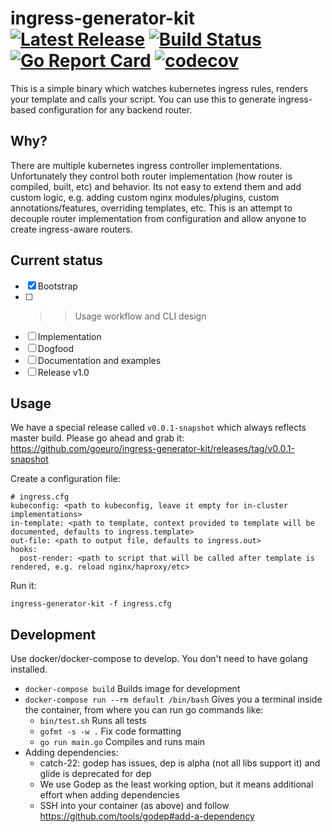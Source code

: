 # ingress-generator-kit [![Latest Release](https://img.shields.io/github/release/goeuro/ingress-generator-kit.svg)](https://github.com/goeuro/ingress-generator-kit/releases/latest) [![Build Status](https://travis-ci.org/goeuro/ingress-generator-kit.svg?branch=master)](https://travis-ci.org/goeuro/ingress-generator-kit) [![Go Report Card](https://goreportcard.com/badge/github.com/goeuro/ingress-generator-kit)](https://goreportcard.com/report/github.com/goeuro/ingress-generator-kit) [![codecov](https://codecov.io/gh/goeuro/ingress-generator-kit/branch/master/graph/badge.svg)](https://codecov.io/gh/goeuro/ingress-generator-kit)

This is a simple binary which watches kubernetes ingress rules, renders your template and calls your script.
You can use this to generate ingress-based configuration for any backend router.

## Why?

There are multiple kubernetes ingress controller implementations.
Unfortunately they control both router implementation (how router is compiled, built, etc) and behavior.
Its not easy to extend them and add custom logic, e.g. adding custom nginx modules/plugins, custom annotations/features, overriding templates, etc.
This is an attempt to decouple router implementation from configuration and allow anyone to create ingress-aware routers.

## Current status

- [x] Bootstrap
- [ ] >> Usage workflow and CLI design
- [ ] Implementation
- [ ] Dogfood
- [ ] Documentation and examples
- [ ] Release v1.0

## Usage

We have a special release called `v0.0.1-snapshot` which always reflects master build.
Please go ahead and grab it: https://github.com/goeuro/ingress-generator-kit/releases/tag/v0.0.1-snapshot

Create a configuration file:

```
# ingress.cfg
kubeconfig: <path to kubeconfig, leave it empty for in-cluster implementations>
in-template: <path to template, context provided to template will be documented, defaults to ingress.template>
out-file: <path to output file, defaults to ingress.out>
hooks:
  post-render: <path to script that will be called after template is rendered, e.g. reload nginx/haproxy/etc>
```

Run it:

```
ingress-generator-kit -f ingress.cfg
```

## Development

Use docker/docker-compose to develop. You don't need to have golang installed.

* `docker-compose build` Builds image for development
* `docker-compose run --rm default /bin/bash` Gives you a terminal inside the container, from where you can run go commands like:
  * `bin/test.sh` Runs all tests
  * `gofmt -s -w .` Fix code formatting
  * `go run main.go` Compiles and runs main
* Adding dependencies:
  * catch-22: godep has issues, dep is alpha (not all libs support it) and glide is deprecated for dep
  * We use Godep as the least working option, but it means additional effort when adding dependencies
  * SSH into your container (as above) and follow https://github.com/tools/godep#add-a-dependency
